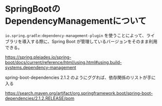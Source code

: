 # SpringBootのDependencyManagementについて

`io.spring.gradle:dependency-management-plugin` を使うことによって、ライブラリを導入する際に、Spring Boot が管理しているバージョンをそのまま利用できる。

https://spring.pleiades.io/spring-boot/docs/current/reference/html/using.html#using.build-systems.dependency-management


spring-boot-dependencies 2.1.2 のようにググれば、依存関係のリストが手に入る

https://search.maven.org/artifact/org.springframework.boot/spring-boot-dependencies/2.1.2.RELEASE/pom
<!--stackedit_data:
eyJoaXN0b3J5IjpbMTk2MzIwNjc4Ml19
-->